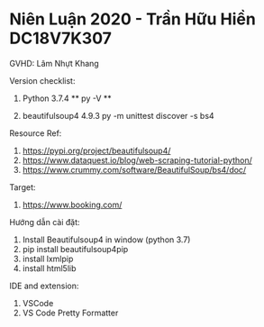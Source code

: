 # Niên Luận 2020 - Trần Hữu Hiền DC18V7K307
GVHD: Lâm Nhựt Khang

Version checklist:
 1. Python 3.7.4
  **
 py -V
 **
 
 2. beautifulsoup4 4.9.3 
 py -m unittest discover -s bs4

Resource Ref:  
1. https://pypi.org/project/beautifulsoup4/
2. https://www.dataquest.io/blog/web-scraping-tutorial-python/
3. https://www.crummy.com/software/BeautifulSoup/bs4/doc/

Target: 
1. https://www.booking.com/

Hướng dẫn cài đặt:
1. Install Beautifulsoup4 in window (python 3.7)
2. pip install beautifulsoup4pip 
3. install lxmlpip 
4. install html5lib

IDE and extension:
1. VSCode
2. VS Code Pretty Formatter
